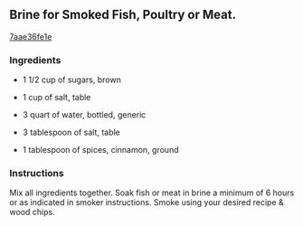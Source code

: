 ## Brine for Smoked Fish, Poultry or Meat.

[7aae36fe1e](http://www.food.com/recipe/brine-for-smoked-fish-poultry-or-meat-451112)

### Ingredients

 - 1 1/2 cup of sugars, brown

 - 1 cup of salt, table

 - 3 quart of water, bottled, generic

 - 3 tablespoon of salt, table

 - 1 tablespoon of spices, cinnamon, ground

### Instructions

Mix all ingredients together. Soak fish or meat in brine a minimum of 6 hours or as indicated in smoker instructions. Smoke using your desired recipe & wood chips.